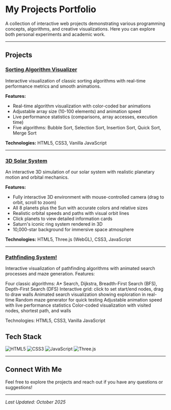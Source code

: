 #  My Projects Portfolio

A collection of interactive web projects demonstrating various programming concepts, algorithms, and creative visualizations. Here you can explore both personal experiments and academic work.

--- 

##  Projects

### [Sorting Algorithm Visualizer](https://chaotic-mess.github.io/My-Code-/Personal%20Projects/sorting-visualizer.html)

Interactive visualization of classic sorting algorithms with real-time performance metrics and smooth animations.

**Features:**
- Real-time algorithm visualization with color-coded bar animations
- Adjustable array size (10-100 elements) and animation speed
- Live performance statistics (comparisons, array accesses, execution time)
- Five algorithms: Bubble Sort, Selection Sort, Insertion Sort, Quick Sort, Merge Sort

**Technologies:** HTML5, CSS3, Vanilla JavaScript

---

### [3D Solar System](https://chaotic-mess.github.io/My-Code-/Personal%20Projects/3D_SolarSystem/index.html)

An interactive 3D simulation of our solar system with realistic planetary motion and orbital mechanics.

**Features:**
- Fully interactive 3D environment with mouse-controlled camera (drag to orbit, scroll to zoom)
- All 8 planets plus the Sun with accurate colors and relative sizes
- Realistic orbital speeds and paths with visual orbit lines
- Click planets to view detailed information cards
- Saturn's iconic ring system rendered in 3D
- 10,000-star background for immersive space atmosphere

**Technologies:** HTML5, Three.js (WebGL), CSS3, JavaScript

---

### [Pathfinding System!](https://chaotic-mess.github.io/My-Code-/Personal%20Projects/pathfinding-system.html)

Interactive visualization of pathfinding algorithms with animated search processes and maze generation.
Features:

Four classic algorithms: A* Search, Dijkstra, Breadth-First Search (BFS), Depth-First Search (DFS)
Interactive grid: click to set start/end nodes, drag to draw walls
Animated search visualization showing exploration in real-time
Random maze generator for quick testing
Adjustable animation speed with live performance statistics
Color-coded visualization with visited nodes, shortest path, and walls

Technologies: HTML5, CSS3, Vanilla JavaScript

## Tech Stack

![HTML5](https://img.shields.io/badge/HTML5-E34F26?style=for-the-badge&logo=html5&logoColor=white)
![CSS3](https://img.shields.io/badge/CSS3-1572B6?style=for-the-badge&logo=css3&logoColor=white)
![JavaScript](https://img.shields.io/badge/JavaScript-F7DF1E?style=for-the-badge&logo=javascript&logoColor=black)
![Three.js](https://img.shields.io/badge/Three.js-000000?style=for-the-badge&logo=three.js&logoColor=white)

---

##  Connect With Me

Feel free to explore the projects and reach out if you have any questions or suggestions!

---

*Last Updated: October 2025*
